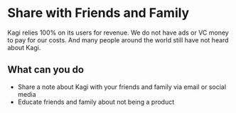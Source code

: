 # Share with Friends and Family

Kagi relies 100% on its users for revenue. We do not have ads or VC money to pay for our costs. And many people around the world still have not heard about Kagi. 

## What can you do

- Share a note about Kagi with your friends and family via email or social media
- Educate friends and family about not being a product
